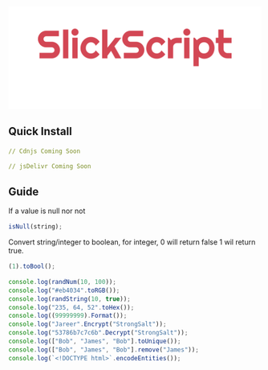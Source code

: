 ![./src/imgs/plain.png](./src/imgs/plain.png)

## Quick Install

```yaml
// Cdnjs Coming Soon
```

```yaml
// jsDelivr Coming Soon
```

## Guide

If a value is null nor not

```js
isNull(string);
```

Convert string/integer to boolean, for integer, 0 will return false 1 wil return true.

```js
(1).toBool();
```

```js
console.log(randNum(10, 100));
console.log("#eb4034".toRGB());
console.log(randString(10, true));
console.log("235, 64, 52".toHex());
console.log((99999999).Format());
console.log("Jareer".Encrypt("StrongSalt"));
console.log("53786b7c7c6b".Decrypt("StrongSalt"));
console.log(["Bob", "James", "Bob"].toUnique());
console.log(["Bob", "James", "Bob"].remove("James"));
console.log(`<!DOCTYPE html>`.encodeEntities());
```
